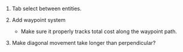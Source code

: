 

1. Tab select between entities.
2. Add waypoint system
    - Make sure it properly tracks total cost along the waypoint path.


5. Make diagonal movement take longer than perpendicular?
